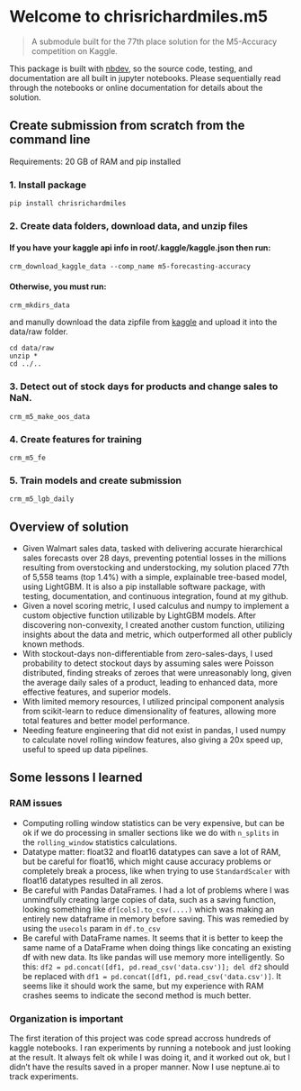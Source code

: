
# Welcome to chrisrichardmiles.m5

> A submodule built for the 77th place solution for the M5-Accuracy
> competition on Kaggle.

This package is built with [nbdev](https://nbdev.fast.ai/), so the
source code, testing, and documentation are all built in jupyter
notebooks. Please sequentially read through the notebooks or online
documentation for details about the solution.

## Create submission from scratch from the command line

Requirements: 20 GB of RAM and pip installed

### 1. Install package

`pip install chrisrichardmiles`

### 2. Create data folders, download data, and unzip files

#### If you have your kaggle api info in root/.kaggle/kaggle.json then run:

    crm_download_kaggle_data --comp_name m5-forecasting-accuracy

#### Otherwise, you must run:

    crm_mkdirs_data

and manully download the data zipfile from
[kaggle](https://www.kaggle.com/c/m5-forecasting-accuracy/data) and
upload it into the data/raw folder.

    cd data/raw
    unzip * 
    cd ../..

### 3. Detect out of stock days for products and change sales to NaN.

    crm_m5_make_oos_data

### 4. Create features for training

    crm_m5_fe

### 5. Train models and create submission

    crm_m5_lgb_daily

## Overview of solution

-   Given Walmart sales data, tasked with delivering accurate
    hierarchical sales forecasts over 28 days, preventing potential
    losses in the millions resulting from overstocking and
    understocking, my solution placed 77th of 5,558 teams (top 1.4%)
    with a simple, explainable tree-based model, using LightGBM. It is
    also a pip installable software package, with testing,
    documentation, and continuous integration, found at my github.
-   Given a novel scoring metric, I used calculus and numpy to implement
    a custom objective function utilizable by LightGBM models. After
    discovering non-convexity, I created another custom function,
    utilizing insights about the data and metric, which outperformed all
    other publicly known methods.
-   With stockout-days non-differentiable from zero-sales-days, I used
    probability to detect stockout days by assuming sales were Poisson
    distributed, finding streaks of zeroes that were unreasonably long,
    given the average daily sales of a product, leading to enhanced
    data, more effective features, and superior models.
-   With limited memory resources, I utilized principal component
    analysis from scikit-learn to reduce dimensionality of features,
    allowing more total features and better model performance.
-   Needing feature engineering that did not exist in pandas, I used
    numpy to calculate novel rolling window features, also giving a 20x
    speed up, useful to speed up data pipelines.

## Some lessons I learned

### RAM issues

-   Computing rolling window statistics can be very expensive, but can
    be ok if we do processing in smaller sections like we do with
    `n_splits` in the `rolling_window` statistics calculations.
-   Datatype matter: float32 and float16 datatypes can save a lot of
    RAM, but be careful for float16, which might cause accuracy problems
    or completely break a process, like when trying to use
    `StandardScaler` with float16 datatypes resulted in all zeros.
-   Be careful with Pandas DataFrames. I had a lot of problems where I
    was unmindfully creating large copies of data, such as a saving
    function, looking something like `df[cols].to_csv(....)` which was
    making an entirely new dataframe in memory before saving. This was
    remedied by using the `usecols` param in `df.to_csv`
-   Be careful with DataFrame names. It seems that it is better to keep
    the same name of a DataFrame when doing things like concating an
    existing df with new data. Its like pandas will use memory more
    intelligently. So this:
    `df2 = pd.concat([df1, pd.read_csv('data.csv')]; del df2` should be
    replaced with `df1 = pd.concat([df1, pd.read_csv('data.csv')]`. It
    seems like it should work the same, but my experience with RAM
    crashes seems to indicate the second method is much better.

### Organization is important

The first iteration of this project was code spread accross hundreds of
kaggle notebooks. I ran experiments by running a notebook and just
looking at the result. It always felt ok while I was doing it, and it
worked out ok, but I didn’t have the results saved in a proper manner.
Now I use neptune.ai to track experiments.
